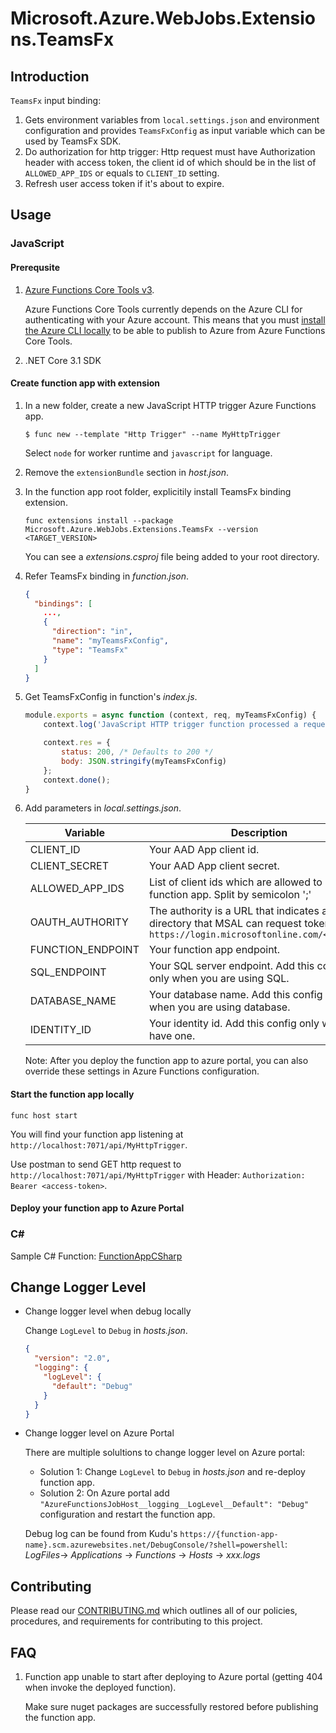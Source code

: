 # Microsoft.Azure.WebJobs.Extensions.TeamsFx

## Introduction

`TeamsFx` input binding:
1. Gets environment variables from `local.settings.json` and environment configuration and provides `TeamsFxConfig` as input variable which can be used by TeamsFx SDK.
1. Do authorization for http trigger: Http request must have Authorization header with access token, the client id of which should be in the list of `ALLOWED_APP_IDS` or equals to `CLIENT_ID` setting. 
1. Refresh user access token if it's about to expire.


## Usage

### JavaScript

#### Prerequsite

1. [Azure Functions Core Tools v3](https://docs.microsoft.com/en-us/azure/azure-functions/functions-run-local?tabs=windows%2Ccsharp%2Cbash#install-the-azure-functions-core-tools).

    Azure Functions Core Tools currently depends on the Azure CLI for authenticating with your Azure account. This means that you must [install the Azure CLI locally](https://docs.microsoft.com/en-us/cli/azure/install-azure-cli) to be able to publish to Azure from Azure Functions Core Tools.

1. .NET Core 3.1 SDK

#### Create function app with extension

1. In a new folder, create a new JavaScript HTTP trigger Azure Functions app.
    
    ```shell
    $ func new --template "Http Trigger" --name MyHttpTrigger
    ```

    Select `node` for worker runtime and `javascript` for language.

1. Remove the `extensionBundle` section in *host.json*.

1. In the function app root folder, explicitily install TeamsFx binding extension.
    
    ```
    func extensions install --package Microsoft.Azure.WebJobs.Extensions.TeamsFx --version <TARGET_VERSION>
    ```

    You can see a *extensions.csproj* file being added to your root directory.

1. Refer TeamsFx binding in *function.json*.

    ```json
    {
      "bindings": [
        ...,
        {
          "direction": "in",
          "name": "myTeamsFxConfig",
          "type": "TeamsFx"
        }
      ]
    }
    ```

1. Get TeamsFxConfig in function's *index.js*.

    ```javascript
    module.exports = async function (context, req, myTeamsFxConfig) {
        context.log('JavaScript HTTP trigger function processed a request.');

        context.res = {
            status: 200, /* Defaults to 200 */
            body: JSON.stringify(myTeamsFxConfig)
        };
        context.done();
    }
    ```

1. Add parameters in *local.settings.json*.

    | Variable | Description |
    |-|-|
    | CLIENT_ID | Your AAD App client id. |
    | CLIENT_SECRET | Your AAD App client secret. |
    | ALLOWED_APP_IDS | List of client ids which are allowed to call the function app. Split by semicolon ';'  |
    | OAUTH_AUTHORITY | The authority is a URL that indicates a directory that MSAL can request tokens from. `https://login.microsoftonline.com/<tenant>/` |
    | FUNCTION_ENDPOINT | Your function app endpoint. |
    | SQL_ENDPOINT | Your SQL server endpoint. Add this config only when you are using SQL. |
    | DATABASE_NAME | Your database name. Add this config only when you are using database. |
    | IDENTITY_ID | Your identity id. Add this config only when have one. |

    Note: After you deploy the function app to azure portal, you can also override these settings in Azure Functions configuration.

#### Start the function app locally

```shell
func host start
```

You will find your function app listening at `http://localhost:7071/api/MyHttpTrigger`.

Use postman to send GET http request to `http://localhost:7071/api/MyHttpTrigger` with Header: `Authorization: Bearer <access-token>`.

#### Deploy your function app to Azure Portal

### C#

Sample C# Function: [FunctionAppCSharp](tests\TestAssets\FunctionAppCSharp)

## Change Logger Level

- Change logger level when debug locally

  Change `LogLevel` to `Debug` in *hosts.json*.
  ```json
  {
    "version": "2.0",
    "logging": {
      "logLevel": {
        "default": "Debug"
      }
    }
  }
  ```

- Change logger level on Azure Portal

  There are multiple solultions to change logger level on Azure portal:

  * Solution 1: Change `LogLevel` to `Debug` in *hosts.json* and re-deploy function app.
  * Solution 2: On Azure portal add `"AzureFunctionsJobHost__logging__LogLevel__Default": "Debug"` configuration and restart the function app.

  Debug log can be found from Kudu's `https://{function-app-name}.scm.azurewebsites.net/DebugConsole/?shell=powershell`: *LogFiles*-> *Applications* -> *Functions* -> *Hosts* -> *xxx.logs*

## Contributing

Please read our [CONTRIBUTING.md](CONTRIBUTING.md) which outlines all of our policies, procedures, and requirements for contributing to this project.

## FAQ

1. Function app unable to start after deploying to Azure portal (getting 404 when invoke the deployed function).

    Make sure nuget packages are successfully restored before publishing the function app.